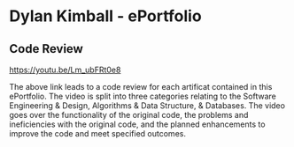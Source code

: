 # Dylan Kimball - ePortfolio

## Code Review

https://youtu.be/Lm_ubFRt0e8

The above link leads to a code review for each artificat contained in this ePortfolio. The video is split into three categories relating to the Software Engineering & Design, Algorithms & Data Structure, & Databases. The video goes over the functionality of the original code, the problems and ineficiencies with the original code, and the planned enhancements to improve the code and meet specified outcomes.
